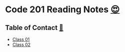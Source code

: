 # Code 201 Reading Notes [:heart_eyes:]("#" ":heart_eyes:")

## Table of Contact [:pencil:]("#" ":pencil:")
- [Class 01](class-01.md)
- [Class 02](class-02.md)